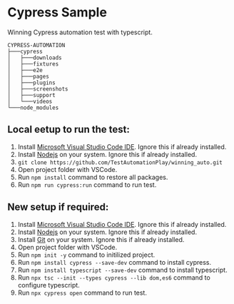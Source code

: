 # Cypress Sample
Winning Cypress automation test with typescript.

```
CYPRESS-AUTOMATION
├───cypress
│   ├───downloads
│   ├───fixtures
│   ├───e2e
│   ├───pages
│   ├───plugins
│   ├───screenshots
│   ├───support
│   └───videos
└───node_modules
```

## Local eetup to run the test:
1. Install [Microsoft Visual Studio Code IDE](https://code.visualstudio.com). Ignore this if already installed.
3. Install [Nodejs](https://nodejs.org/) on your system. Ignore this if already installed.
4. ```git clone https://github.com/TestAutomationPlay/winning_auto.git``` 
5. Open project folder with VSCode.
6.  Run  `npm install` command to restore all packages.
7.  Run `npm run cypress:run` command to run test.

## New setup if required:
1. Install [Microsoft Visual Studio Code IDE](https://code.visualstudio.com). Ignore this if already installed.
3. Install [Nodejs](https://nodejs.org/) on your system. Ignore this if already installed.
4. Install [Git](https://git-scm.com/download/) on your system. Ignore this if already installed.
5. Open project folder with VSCode.
6. Run `npm init -y` command to initilized project.
7. Run `npm install cypress --save-dev` command to install cypress.
8. Run `npm install typescript --save-dev` command to install typescript.
9. Run `npx tsc --init --types cypress --lib dom,es6` command to configure typescript.
10. Run `npx cypress open` command to run test.